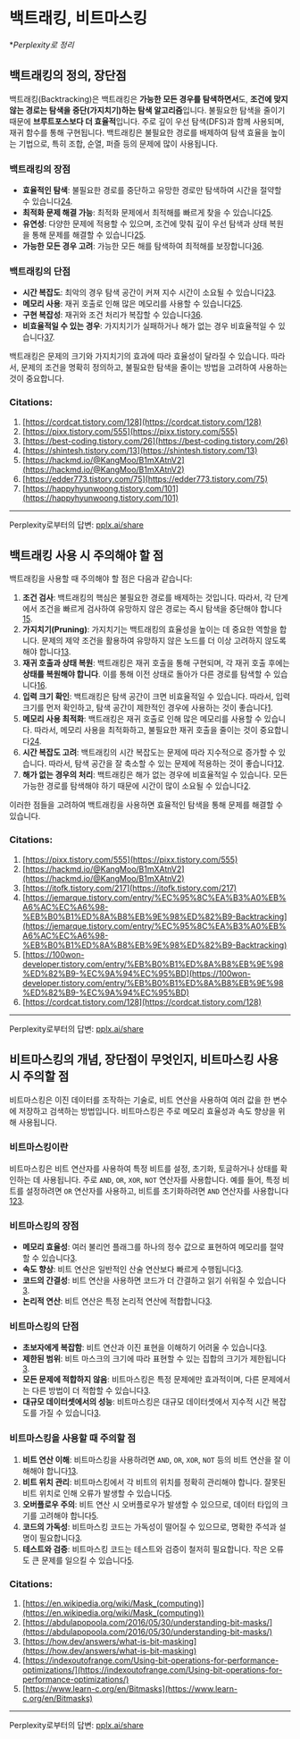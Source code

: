 # 백트래킹, 비트마스킹

**Perplexity로 정리*

## 백트래킹의 정의, 장단점

백트래킹(Backtracking)은 백트래킹은 **가능한 모든 경우를 탐색하면서**도, **조건에 맞지 않는 경로는 탐색을 중단(가지치기)하는 탐색 알고리즘**입니다. 불필요한 탐색을 줄이기 때문에 **브루트포스보다 더 효율적**입니다. 주로 깊이 우선 탐색(DFS)과 함께 사용되며, 재귀 함수를 통해 구현됩니다. 백트래킹은 불필요한 경로를 배제하여 탐색 효율을 높이는 기법으로, 특히 조합, 순열, 퍼즐 등의 문제에 많이 사용됩니다.

### 백트래킹의 장점

- **효율적인 탐색**: 불필요한 경로를 중단하고 유망한 경로만 탐색하여 시간을 절약할 수 있습니다[2](https://pixx.tistory.com/555)[4](https://shintesh.tistory.com/13).
- **최적화 문제 해결 가능**: 최적화 문제에서 최적해를 빠르게 찾을 수 있습니다[2](https://pixx.tistory.com/555)[5](https://hackmd.io/@KangMoo/B1mXAtnV2).
- **유연성**: 다양한 문제에 적용할 수 있으며, 조건에 맞춰 깊이 우선 탐색과 상태 복원을 통해 문제를 해결할 수 있습니다[2](https://pixx.tistory.com/555)[5](https://hackmd.io/@KangMoo/B1mXAtnV2).
- **가능한 모든 경우 고려**: 가능한 모든 해를 탐색하여 최적해를 보장합니다[3](https://best-coding.tistory.com/26)[6](https://edder773.tistory.com/75).

### 백트래킹의 단점

- **시간 복잡도**: 최악의 경우 탐색 공간이 커져 지수 시간이 소요될 수 있습니다[2](https://pixx.tistory.com/555)[3](https://best-coding.tistory.com/26).
- **메모리 사용**: 재귀 호출로 인해 많은 메모리를 사용할 수 있습니다[2](https://pixx.tistory.com/555)[5](https://hackmd.io/@KangMoo/B1mXAtnV2).
- **구현 복잡성**: 재귀와 조건 처리가 복잡할 수 있습니다[3](https://best-coding.tistory.com/26)[6](https://edder773.tistory.com/75).
- **비효율적일 수 있는 경우**: 가지치기가 실패하거나 해가 없는 경우 비효율적일 수 있습니다[3](https://best-coding.tistory.com/26)[7](https://happyhyunwoong.tistory.com/101).

백트래킹은 문제의 크기와 가지치기의 효과에 따라 효율성이 달라질 수 있습니다. 따라서, 문제의 조건을 명확히 정의하고, 불필요한 탐색을 줄이는 방법을 고려하여 사용하는 것이 중요합니다.

### Citations:

1. [https://cordcat.tistory.com/128](https://cordcat.tistory.com/128)
2. [https://pixx.tistory.com/555](https://pixx.tistory.com/555)
3. [https://best-coding.tistory.com/26](https://best-coding.tistory.com/26)
4. [https://shintesh.tistory.com/13](https://shintesh.tistory.com/13)
5. [https://hackmd.io/@KangMoo/B1mXAtnV2](https://hackmd.io/@KangMoo/B1mXAtnV2)
6. [https://edder773.tistory.com/75](https://edder773.tistory.com/75)
7. [https://happyhyunwoong.tistory.com/101](https://happyhyunwoong.tistory.com/101)

---

Perplexity로부터의 답변: [pplx.ai/share](https://www.notion.so/pplx.ai/share)

## 백트래킹 사용 시 주의해야 할 점

백트래킹을 사용할 때 주의해야 할 점은 다음과 같습니다:

1. **조건 검사**: 백트래킹의 핵심은 불필요한 경로를 배제하는 것입니다. 따라서, 각 단계에서 조건을 빠르게 검사하여 유망하지 않은 경로는 즉시 탐색을 중단해야 합니다[1](https://pixx.tistory.com/555)[5](https://100won-developer.tistory.com/entry/%EB%B0%B1%ED%8A%B8%EB%9E%98%ED%82%B9-%EC%9A%94%EC%95%BD).
2. **가지치기(Pruning)**: 가지치기는 백트래킹의 효율성을 높이는 데 중요한 역할을 합니다. 문제의 제약 조건을 활용하여 유망하지 않은 노드를 더 이상 고려하지 않도록 해야 합니다[1](https://pixx.tistory.com/555)[3](https://itofk.tistory.com/217).
3. **재귀 호출과 상태 복원**: 백트래킹은 재귀 호출을 통해 구현되며, 각 재귀 호출 후에는 **상태를 복원해야 합니다**. 이를 통해 이전 상태로 돌아가 다른 경로를 탐색할 수 있습니다[1](https://pixx.tistory.com/555)[6](https://cordcat.tistory.com/128).
4. **입력 크기 확인**: 백트래킹은 탐색 공간이 크면 비효율적일 수 있습니다. 따라서, 입력 크기를 먼저 확인하고, 탐색 공간이 제한적인 경우에 사용하는 것이 좋습니다[1](https://pixx.tistory.com/555).
5. **메모리 사용 최적화**: 백트래킹은 재귀 호출로 인해 많은 메모리를 사용할 수 있습니다. 따라서, 메모리 사용을 최적화하고, 불필요한 재귀 호출을 줄이는 것이 중요합니다[2](https://hackmd.io/@KangMoo/B1mXAtnV2)[4](https://jemarque.tistory.com/entry/%EC%95%8C%EA%B3%A0%EB%A6%AC%EC%A6%98-%EB%B0%B1%ED%8A%B8%EB%9E%98%ED%82%B9-Backtracking).
6. **시간 복잡도 고려**: 백트래킹의 시간 복잡도는 문제에 따라 지수적으로 증가할 수 있습니다. 따라서, 탐색 공간을 잘 축소할 수 있는 문제에 적용하는 것이 좋습니다[1](https://pixx.tistory.com/555)[2](https://hackmd.io/@KangMoo/B1mXAtnV2).
7. **해가 없는 경우의 처리**: 백트래킹은 해가 없는 경우에 비효율적일 수 있습니다. 모든 가능한 경로를 탐색해야 하기 때문에 시간이 많이 소요될 수 있습니다[2](https://hackmd.io/@KangMoo/B1mXAtnV2).

이러한 점들을 고려하여 백트래킹을 사용하면 효율적인 탐색을 통해 문제를 해결할 수 있습니다.

### Citations:

1. [https://pixx.tistory.com/555](https://pixx.tistory.com/555)
2. [https://hackmd.io/@KangMoo/B1mXAtnV2](https://hackmd.io/@KangMoo/B1mXAtnV2)
3. [https://itofk.tistory.com/217](https://itofk.tistory.com/217)
4. [https://jemarque.tistory.com/entry/%EC%95%8C%EA%B3%A0%EB%A6%AC%EC%A6%98-%EB%B0%B1%ED%8A%B8%EB%9E%98%ED%82%B9-Backtracking](https://jemarque.tistory.com/entry/%EC%95%8C%EA%B3%A0%EB%A6%AC%EC%A6%98-%EB%B0%B1%ED%8A%B8%EB%9E%98%ED%82%B9-Backtracking)
5. [https://100won-developer.tistory.com/entry/%EB%B0%B1%ED%8A%B8%EB%9E%98%ED%82%B9-%EC%9A%94%EC%95%BD](https://100won-developer.tistory.com/entry/%EB%B0%B1%ED%8A%B8%EB%9E%98%ED%82%B9-%EC%9A%94%EC%95%BD)
6. [https://cordcat.tistory.com/128](https://cordcat.tistory.com/128)

---

Perplexity로부터의 답변: [pplx.ai/share](https://www.notion.so/pplx.ai/share)

## **비트마스킹의 개념, 장단점이 무엇인지, 비트마스킹 사용 시 주의할 점**

비트마스킹은 이진 데이터를 조작하는 기술로, 비트 연산을 사용하여 여러 값을 한 변수에 저장하고 검색하는 방법입니다. 비트마스킹은 주로 메모리 효율성과 속도 향상을 위해 사용됩니다.

### 비트마스킹이란

비트마스킹은 비트 연산자를 사용하여 특정 비트를 설정, 초기화, 토글하거나 상태를 확인하는 데 사용됩니다. 주로 `AND`, `OR`, `XOR`, `NOT` 연산자를 사용합니다. 예를 들어, 특정 비트를 설정하려면 `OR` 연산자를 사용하고, 비트를 초기화하려면 `AND` 연산자를 사용합니다[1](https://en.wikipedia.org/wiki/Mask_(computing))[2](https://abdulapopoola.com/2016/05/30/understanding-bit-masks/)[3](https://how.dev/answers/what-is-bit-masking).

### 비트마스킹의 장점

- **메모리 효율성**: 여러 불리언 플래그를 하나의 정수 값으로 표현하여 메모리를 절약할 수 있습니다[3](https://how.dev/answers/what-is-bit-masking).
- **속도 향상**: 비트 연산은 일반적인 산술 연산보다 빠르게 수행됩니다[3](https://how.dev/answers/what-is-bit-masking).
- **코드의 간결성**: 비트 연산을 사용하면 코드가 더 간결하고 읽기 쉬워질 수 있습니다[3](https://how.dev/answers/what-is-bit-masking).
- **논리적 연산**: 비트 연산은 특정 논리적 연산에 적합합니다[3](https://how.dev/answers/what-is-bit-masking).

### 비트마스킹의 단점

- **초보자에게 복잡함**: 비트 연산과 이진 표현을 이해하기 어려울 수 있습니다[3](https://how.dev/answers/what-is-bit-masking).
- **제한된 범위**: 비트 마스크의 크기에 따라 표현할 수 있는 집합의 크기가 제한됩니다[3](https://how.dev/answers/what-is-bit-masking).
- **모든 문제에 적합하지 않음**: 비트마스킹은 특정 문제에만 효과적이며, 다른 문제에서는 다른 방법이 더 적합할 수 있습니다[3](https://how.dev/answers/what-is-bit-masking).
- **대규모 데이터셋에서의 성능**: 비트마스킹은 대규모 데이터셋에서 지수적 시간 복잡도를 가질 수 있습니다[3](https://how.dev/answers/what-is-bit-masking).

### 비트마스킹을 사용할 때 주의할 점

1. **비트 연산 이해**: 비트마스킹을 사용하려면 `AND`, `OR`, `XOR`, `NOT` 등의 비트 연산을 잘 이해해야 합니다[1](https://en.wikipedia.org/wiki/Mask_(computing))[3](https://how.dev/answers/what-is-bit-masking).
2. **비트 위치 관리**: 비트마스킹에서 각 비트의 위치를 정확히 관리해야 합니다. 잘못된 비트 위치로 인해 오류가 발생할 수 있습니다[5](https://www.learn-c.org/en/Bitmasks).
3. **오버플로우 주의**: 비트 연산 시 오버플로우가 발생할 수 있으므로, 데이터 타입의 크기를 고려해야 합니다[5](https://www.learn-c.org/en/Bitmasks).
4. **코드의 가독성**: 비트마스킹 코드는 가독성이 떨어질 수 있으므로, 명확한 주석과 설명이 필요합니다[3](https://how.dev/answers/what-is-bit-masking).
5. **테스트와 검증**: 비트마스킹 코드는 테스트와 검증이 철저히 필요합니다. 작은 오류도 큰 문제를 일으킬 수 있습니다[5](https://www.learn-c.org/en/Bitmasks).

### Citations:

1. [https://en.wikipedia.org/wiki/Mask_(computing)](https://en.wikipedia.org/wiki/Mask_(computing))
2. [https://abdulapopoola.com/2016/05/30/understanding-bit-masks/](https://abdulapopoola.com/2016/05/30/understanding-bit-masks/)
3. [https://how.dev/answers/what-is-bit-masking](https://how.dev/answers/what-is-bit-masking)
4. [https://indexoutofrange.com/Using-bit-operations-for-performance-optimizations/](https://indexoutofrange.com/Using-bit-operations-for-performance-optimizations/)
5. [https://www.learn-c.org/en/Bitmasks](https://www.learn-c.org/en/Bitmasks)

---

Perplexity로부터의 답변: [pplx.ai/share](https://www.notion.so/pplx.ai/share)